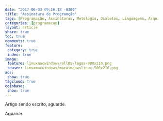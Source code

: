 ```yaml
---
date: "2017-06-03 09:16:18 -0300"
title: "Assinatura de Programção"
tags: [Programação, Assinaturas, Metologia, Dialetos, Linguagens, Arquitetura]
categories: [programacao]
layout: article
share: true
toc: true
comments: true
feature:
 category: true
 index: true
image:
 feature: linuxmacwindows/allOS-logos-900x210.png
 teaser: linuxmacwindows/macwindowslinux-500x210.png
ads:
 show: true
tagcloud: true
coinbase:
 show: true
---
```


Artigo sendo escrito, aguarde.

<!--more-->

Aguarde.
